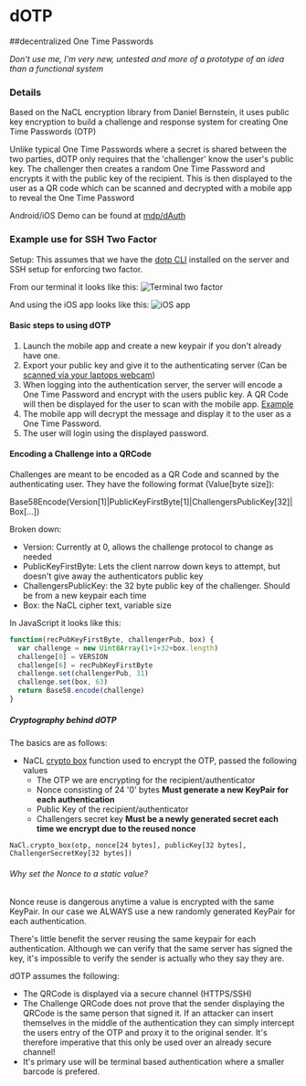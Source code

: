 # dOTP
##decentralized One Time Passwords

_Don't use me, I'm very new, untested and more of a prototype of an idea than a functional system_

### Details

Based on the NaCL encryption library from Daniel Bernstein, it uses public key encryption to build a challenge and response system for creating One Time Passwords (OTP)

Unlike typical One Time Passwords where a secret is shared between the two parties, dOTP only requires that the 'challenger' know the user's public key. The challenger then creates a random One Time Password and encrypts it with the public key of the recipient. This is then displayed to the user as a QR code which can be scanned and decrypted with a mobile app to reveal the One Time Password

Android/iOS Demo can be found at [mdp/dAuth](https://github.com/mdp/dAuth)

### Example use for SSH Two Factor

Setup: This assumes that we have the [dotp CLI](https://github.com/mdp/go-dotp) installed on the server and SSH setup for enforcing two factor.

From our terminal it looks like this:
![Terminal two factor](/mdp/dotp/raw/master/sshTwoFactor.gif)

And using the iOS app looks like this:
![iOS app](/mdp/dotp/raw/master/dAuthScan.gif)


#### Basic steps to using dOTP

1. Launch the mobile app and create a new keypair if you don't already have one.
2. Export your public key and give it to the authenticating server (Can be [scanned via your laptops webcam](https://mdp.github.io/dotp/scan/?redir=https%3A%2F%2Fmdp.github.io%2Fdotp%2Fdemo%2F%23%2F%3F))
3. When logging into the authentication server, the server will encode a One Time Password and encrypt with the users public key. A QR Code will then be displayed for the user to scan with the mobile app. [Example](https://mdp.github.io/dotp/demo/#/BPAkh9cmVnQYwJN5QCmoysNp89355PfNyDfApBWmuMQZL?_k=6y3749)
4. The mobile app will decrypt the message and display it to the user as a One Time Password.
5. The user will login using the displayed password.

#### Encoding a Challenge into a QRCode

Challenges are meant to be encoded as a QR Code and scanned by the authenticating user. They have the following format (Value[byte size]):

Base58Encode(Version[1]|PublicKeyFirstByte[1]|ChallengersPublicKey[32]|Box[...])

Broken down:

- Version: Currently at 0, allows the challenge protocol to change as needed
- PublicKeyFirstByte: Lets the client narrow down keys to attempt, but doesn't give away the authenticators public key
- ChallengersPublicKey: the 32 byte public key of the challenger. Should be from a new keypair each time
- Box: the NaCL cipher text, variable size

In JavaScript it looks like this:

```javascript
function(recPubKeyFirstByte, challengerPub, box) {
  var challenge = new Uint8Array(1+1+32+box.length)
  challenge[0] = VERSION
  challenge[6] = recPubKeyFirstByte
  challenge.set(challengerPub, 31)
  challenge.set(box, 63)
  return Base58.encode(challenge)
}
```

##### Cryptography behind dOTP

The basics are as follows:
- NaCL [crypto box](https://nacl.cr.yp.to/box.html) function used to encrypt the OTP, passed the following values
  - The OTP we are encrypting for the recipient/authenticator
  - Nonce consisting of 24 '0' bytes __Must generate a new KeyPair for each authentication__
  - Public Key of the recipient/authenticator
  - Challengers secret key __Must be a newly generated secret each time we encrypt due to the reused nonce__

`NaCl.crypto_box(otp, nonce[24 bytes], publicKey[32 bytes], ChallengerSecretKey[32 bytes])`

###### Why set the Nonce to a static value?

Nonce reuse is dangerous anytime a value is encrypted with the same KeyPair. In our case we ALWAYS use a new randomly generated KeyPair for each authentication.

There's little benefit the server reusing the same keypair for each authentication. Although we can verify that the same server has signed the key, it's impossible to verify the sender is actually who they say they are.

dOTP assumes the following:
- The QRCode is displayed via a secure channel (HTTPS/SSH)
- The Challenge QRCode does not prove that the sender displaying the QRCode is the same person that signed it. If an attacker can insert themselves in the middle of the authentication they can simply intercept the users entry of the OTP and proxy it to the original sender. It's therefore imperative that this only be used over an already secure channel!
- It's primary use will be terminal based authentication where a smaller barcode is prefered.

